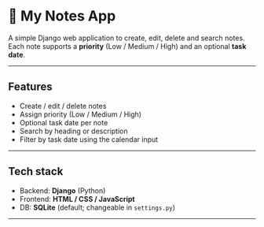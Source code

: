 # 📝 My Notes App

A simple Django web application to create, edit, delete and search notes.  
Each note supports a **priority** (Low / Medium / High) and an optional **task date**.

---

## Features
- Create / edit / delete notes
- Assign priority (Low / Medium / High)
- Optional task date per note
- Search by heading or description
- Filter by task date using the calendar input

---

## Tech stack
- Backend: **Django** (Python)
- Frontend: **HTML / CSS / JavaScript**
- DB: **SQLite** (default; changeable in `settings.py`)

---
